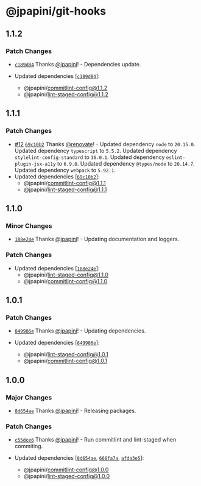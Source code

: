 # @jpapini/git-hooks

## 1.1.2

### Patch Changes

-   [`c189d84`](https://github.com/jpapini/shar-shared-tools/commit/c189d845dd2e12474dfb4955277a4595b47ba0ed) Thanks [@jpapini](https://github.com/jpapini)! - Dependencies update.

-   Updated dependencies [[`c189d84`](https://github.com/jpapini/shar-shared-tools/commit/c189d845dd2e12474dfb4955277a4595b47ba0ed)]:
    -   @jpapini/commitlint-config@1.1.2
    -   @jpapini/lint-staged-config@1.1.2

## 1.1.1

### Patch Changes

-   [#12](https://github.com/jpapini/shar-shared-tools/pull/12) [`69c10b2`](https://github.com/jpapini/shar-shared-tools/commit/69c10b24607fbc7c554162901fdb0fbefe7bc8fd) Thanks [@renovate](https://github.com/apps/renovate)! - Updated dependency `node` to `20.15.0`.
    Updated dependency `typescript` to `5.5.2`.
    Updated dependency `stylelint-config-standard` to `36.0.1`.
    Updated dependency `eslint-plugin-jsx-a11y` to `6.9.0`.
    Updated dependency `@types/node` to `20.14.7`.
    Updated dependency `webpack` to `5.92.1`.
-   Updated dependencies [[`69c10b2`](https://github.com/jpapini/shar-shared-tools/commit/69c10b24607fbc7c554162901fdb0fbefe7bc8fd)]:
    -   @jpapini/commitlint-config@1.1.1
    -   @jpapini/lint-staged-config@1.1.1

## 1.1.0

### Minor Changes

-   [`188e24e`](https://github.com/jpapini/shar-shared-tools/commit/188e24e00821ee32eef97e1e22099f7de5e85a46) Thanks [@jpapini](https://github.com/jpapini)! - Updating documentation and loggers.

### Patch Changes

-   Updated dependencies [[`188e24e`](https://github.com/jpapini/shar-shared-tools/commit/188e24e00821ee32eef97e1e22099f7de5e85a46)]:
    -   @jpapini/lint-staged-config@1.1.0
    -   @jpapini/commitlint-config@1.1.0

## 1.0.1

### Patch Changes

-   [`849986e`](https://github.com/jpapini/shar-shared-tools/commit/849986e9cee2065f5096b69e5523f72076ec7a1e) Thanks [@jpapini](https://github.com/jpapini)! - Updating dependencies.

-   Updated dependencies [[`849986e`](https://github.com/jpapini/shar-shared-tools/commit/849986e9cee2065f5096b69e5523f72076ec7a1e)]:
    -   @jpapini/lint-staged-config@1.0.1
    -   @jpapini/commitlint-config@1.0.1

## 1.0.0

### Major Changes

-   [`8d654ae`](https://github.com/jpapini/shar-shared-tools/commit/8d654aec92158cda9d89308e7851675e4e65ffa8) Thanks [@jpapini](https://github.com/jpapini)! - Releasing packages.

### Patch Changes

-   [`c55dce6`](https://github.com/jpapini/shar-shared-tools/commit/c55dce669e18535762058260688e75cd175086cd) Thanks [@jpapini](https://github.com/jpapini)! - Run commitlint and lint-staged when commiting.

-   Updated dependencies [[`8d654ae`](https://github.com/jpapini/shar-shared-tools/commit/8d654aec92158cda9d89308e7851675e4e65ffa8), [`666fa7a`](https://github.com/jpapini/shar-shared-tools/commit/666fa7a6006c4e56800c411fb2891f56329d18fc), [`afda3e5`](https://github.com/jpapini/shar-shared-tools/commit/afda3e51b9e775cc41c0e7ba08405c00face50ec)]:
    -   @jpapini/commitlint-config@1.0.0
    -   @jpapini/lint-staged-config@1.0.0
